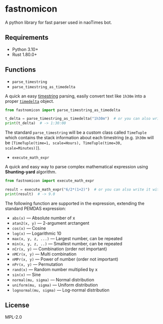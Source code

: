 # fastnomicon

A python library for fast parser used in naoTimes bot.

## Requirements
- Python 3.10+
- Rust 1.80.0+

## Functions
- `parse_timestring`
- `parse_timestring_as_timedelta`

A quick an easy [timestring](https://naoti.me/docs/referensi/timestring) parsing, easily convert text like
`1h30m` into a proper [`timedelta`](https://docs.python.org/3/library/datetime.html#timedelta-objects) object.

```py
from fastnomicon import parse_timestring_as_timedelta

t_delta = parse_timestring_as_timedelta("1h30m")  # or you can also write it with space
print(t_delta)  # -> 1:30:00
```

The standard `parse_timestring` will be a custom class called `TimeTuple` which contains the stack information about each timestring (e.g. `1h30m` will be `[TimeTuple(time=1, scale=Hours), TimeTuple(time=30, scale=Minutes)]`).

- `execute_math_expr`

A quick and easy way to parse complex mathematical expression using **Shunting-yard** algorithm.

```py
from fastnomicon import execute_math_expr

result = execute_math_expr("6/2*(1+2)")  # or you can also write it with space
print(result)  # -> 9.0
```

The following function are supported in the expression, extending the standard PEMDAS expression:
- `abs(x)` — Absolute number of x
- `atan2(x, y)` — 2-argument arctangent
- `cos(x)` — Cosine
- `log(x)` — Logarithmic 10
- `max(x, y, z, ...)` — Largest number, can be repeated
- `min(x, y, z, ..)` — Smallest number, can be repeated
- `nCr(x, y)` — Combination (order not important)
- `nMCr(x, y)` — Multi combination
- `nMPr(x, y)` — Power of number (order not important)
- `nPr(x, y)` — Permutation
- `rand(x)` — Random number multiplied by x
- `sin(x)` — Sine
- `normal(mu, sigma)` — Normal distribution
- `uniform(mu, sigma)` — Uniform distribution
- `lognormal(mu, sigma)` — Log-normal distribution

## License

MPL-2.0
